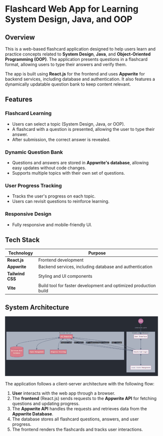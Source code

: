 # **Flashcard Web App for Learning System Design, Java, and OOP**

## **Overview**
This is a web-based flashcard application designed to help users learn and practice concepts related to **System Design**, **Java**, and **Object-Oriented Programming (OOP)**. The application presents questions in a flashcard format, allowing users to type their answers and verify them.  

The app is built using **React.js** for the frontend and uses **Appwrite** for backend services, including database and authentication. It also features a dynamically updatable question bank to keep content relevant.  



## **Features**
### Flashcard Learning
- Users can select a topic (System Design, Java, or OOP).
- A flashcard with a question is presented, allowing the user to type their answer.
- After submission, the correct answer is revealed.

### Dynamic Question Bank
- Questions and answers are stored in **Appwrite's database**, allowing easy updates without code changes.
- Supports multiple topics with their own set of questions.

### User Progress Tracking
- Tracks the user's progress on each topic.
- Users can revisit questions to reinforce learning.

### Responsive Design
- Fully responsive and mobile-friendly UI.




## **Tech Stack**
| Technology     | Purpose                                                                 |
|----------------|-------------------------------------------------------------------------|
| **React.js**    | Frontend development                                                    |
| **Appwrite**    | Backend services, including database and authentication                |
| **Tailwind CSS**| Styling and UI components                                              |
| **Vite**        | Build tool for faster development and optimized production build       |



## **System Architecture**
![System Architecture Diagram](https://github.com/AnanyaKinha/FlashCards/blob/main/images/SysArch.png?raw=true)

The application follows a client-server architecture with the following flow:
1. **User** interacts with the web app through a browser.
2. The **frontend** (React.js) sends requests to the **Appwrite API** for fetching questions and updating progress.
3. The **Appwrite API** handles the requests and retrieves data from the **Appwrite Database**.
4. The database stores all flashcard questions, answers, and user progress.
5. The frontend renders the flashcards and tracks user interactions.

